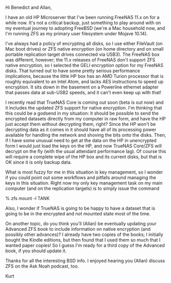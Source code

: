 Hi Benedict and Allan,

I have an old HP Microserver that I've been running FreeNAS 11.x on for a while now.  It's not a critical backup, just something to play around with on my eventual journey to adopting FreeBSD (we're a Mac household now, and I'm running ZFS as my primary user filesystem under Mojave 10.14).

I've always had a policy of encrypting all disks, so I use either FileVault (on Mac boot drives) or ZFS native encryption (on home directory and on small portable replication target drives connected via USB3).  The FreeNAS box was different, however; the 11.x releases of FreeNAS don't support ZFS native encryption, so I selected the GELI encryption option for my FreeNAS disks.  That turned out to have some pretty serious performance implications, because the little HP box has an AMD Turion processor that is roughly equivalent to an Intel Atom, and lacks AES instructions to speed up encryption.  It sits down in the basement on a Powerline ethernet adapter that passes data at sub-USB2 speeds, and it can't even keep up with that!

I recently read that TrueNAS Core is coming out soon (beta is out now) and it includes the updated ZFS support for native encryption.  I'm thinking that this could be a godsend in my situation: it should be possible to send the encrypted datasets directly from my computer in raw form, and have the HP just accept them without decrypting them, right? Since the HP won't be decrypting data as it comes in it should have all of its processing power available for handling the network and shoving the bits onto the disks.  Then, if I have some unusual need to get at the data on the HP in unencrypted form I would just load the keys on the HP, and now TrueNAS Core/ZFS will decrypt on the fly (with the usual attendant performance lag).  Of course this will require a complete wipe of the HP box and its current disks, but that is OK since it is only backup data.

What is most fuzzy for me in this situation is key management, so I wonder if you could point out some workflows and pitfalls around managing the keys in this situation.  Right now my only key management task on my main computer (and on the replication targets) is to simply issue the command

% zfs mount -l TANK

Also, I wonder if TrueNAS is going to be happy to have a dataset that is going to be in the encrypted and not mounted state most of the time.

On another topic, do you think you'll (Allan) be eventually updating your Advanced ZFS book to include information on native encryption (and possibly other advances)?  I already have two copies of the books; I initially bought the Kindle editions, but then found that I used them so much that I wanted paper copies!  So I guess I'm ready for a third copy of the Advanced book, if you should update it.

Thanks for all the interesting BSD info.  I enjoyed hearing you (Allan) discuss ZFS on the Ask Noah podcast, too.

Kurt 